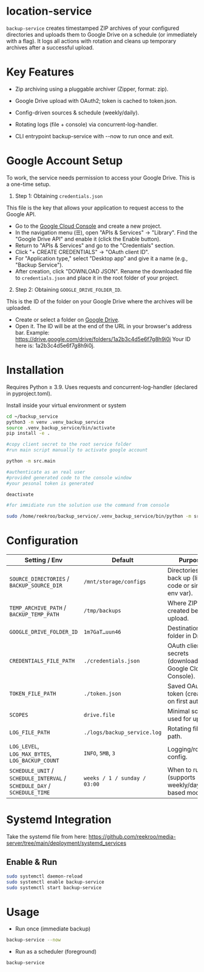 # location-service

`backup-service` creates timestamped ZIP archives of your configured directories and uploads them to Google Drive on a schedule (or immediately with a flag). It logs all actions with rotation and cleans up temporary archives after a successful upload.

# Key Features

- Zip archiving using a pluggable archiver (Zipper, format: zip). 

- Google Drive upload with OAuth2; token is cached to token.json. 

- Config-driven sources & schedule (weekly/daily). 

- Rotating logs (file + console) via concurrent-log-handler. 

- CLI entrypoint backup-service with --now to run once and exit.

# Google Account Setup

To work, the service needs permission to access your Google Drive. This is a one-time setup.

1. Step 1: Obtaining `credentials.json`

This file is the key that allows your application to request access to the Google API.

* Go to the [Google Cloud Console](https://console.cloud.google.com/) and create a new project.
* In the navigation menu (☰), open "APIs & Services" -> "Library". Find the "Google Drive API" and enable it (click the Enable button).
* Return to "APIs & Services" and go to the "Credentials" section.
* Click "+ CREATE CREDENTIALS" -> "OAuth client ID".
* For "Application type," select "Desktop app" and give it a name (e.g., "Backup Service").
* After creation, click "DOWNLOAD JSON". Rename the downloaded file to `credentials.json` and place it in the root folder of your project.

2. Step 2: Obtaining `GOOGLE_DRIVE_FOLDER_ID`. 

This is the ID of the folder on your Google Drive where the archives will be uploaded.

* Create or select a folder on [Google Drive](https://drive.google.com/).
* Open it. The ID will be at the end of the URL in your browser's address bar.
Example: https://drive.google.com/drive/folders/1a2b3c4d5e6f7g8h9i0j
Your ID here is: 1a2b3c4d5e6f7g8h9i0j.

# Installation

Requires Python ≥ 3.9. Uses requests and concurrent-log-handler (declared in pyproject.toml).

Install inside your virtual environment or system

```Bash
cd ~/backup_service
python3 -m venv .venv_backup_service
source .venv_backup_service/bin/activate
pip install -e .

#copy client secret to the root service folder
#run main script manually to activate google account

python -m src.main

#authenticate as an real user
#provided generated code to the console window
#your pesonal token is generated

deactivate

#for immidiate run the solution use the command from console

sudo /home/reekroo/backup_service/.venv_backup_service/bin/python -m src.main --now
```

# Configuration

| Setting / Env                                                            | Default                      | Purpose                                                     |
| ------------------------------------------------------------------------ | ---------------------------- | ----------------------------------------------------------- |
| `SOURCE_DIRECTORIES` / `BACKUP_SOURCE_DIR`                               | `/mnt/storage/configs`       | Directories to back up (list in code or single env var).    |
| `TEMP_ARCHIVE_PATH` / `BACKUP_TEMP_PATH`                                 | `/tmp/backups`               | Where ZIPs are created before upload.                       |
| `GOOGLE_DRIVE_FOLDER_ID`                                                 | `1m7GaT…uun46`               | Destination folder in Drive.                                |
| `CREDENTIALS_FILE_PATH`                                                  | `./credentials.json`         | OAuth client secrets (download from Google Cloud Console).  |
| `TOKEN_FILE_PATH`                                                        | `./token.json`               | Saved OAuth token (created on first auth).                  |
| `SCOPES`                                                                 | `drive.file`                 | Minimal scope used for upload.                              |
| `LOG_FILE_PATH`                                                          | `./logs/backup_service.log`  | Rotating file log path.                                     |
| `LOG_LEVEL`, `LOG_MAX_BYTES`, `LOG_BACKUP_COUNT`                         | `INFO`, `5MB`, `3`           | Logging/rotation config.                                    |
| `SCHEDULE_UNIT` / `SCHEDULE_INTERVAL` / `SCHEDULE_DAY` / `SCHEDULE_TIME` | `weeks / 1 / sunday / 03:00` | When to run (supports weekly/day-based modes).              |


# Systemd Integration

Take the systemd file from here: https://github.com/reekroo/media-server/tree/main/deployment/systemd_services

## Enable & Run

```bash
sudo systemctl daemon-reload
sudo systemctl enable backup-service
sudo systemctl start backup-service
```

# Usage

- Run once (immediate backup)

```bash
backup-service --now
```

- Run as a scheduler (foreground)

```bash
backup-service
```